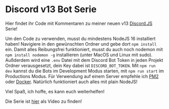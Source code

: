 # Discord v13 Bot Serie

Hier findet ihr Code mit Kommentaren zu meiner neuen v13 [Discord.JS](https://discord.js.org) Serie!

Um den Code zu verwenden, musst du mindestens NodeJS 16 installiert haben! Navigiere in den gewünschten Ordner und gebe dort `npm install` ein. Damit alles Reibungsfrei funktioniert, musst du auch noch nodemon mit `npm install nodemon -g` installieren (unter MacOS und Linux mit sudo). Außderdem wird eine `.env` Datei mit dem Discord Bot Token in jeden Projekt Ordner verausgesetzt, dein Key dabei ist `DISCORD_BOT_TOKEN`. Mit `npm run dev` kannst du die Bots im Development Modus starten, mit `npm run start` im Productions Modus. Für Verwendung auf einem Server empfehle ich [PM2](https://pm2.keymetrics.io) oder [Docker](https://www.docker.com). Natürlich funktioniert auch alles mit plain NodeJS!

Viel Spaß, ich hoffe, es kann euch weiterhelfen!

Die Serie ist [hier](https://www.youtube.com/playlist?list=PLZDERUytIKbSxE2RwkW-YK14J9-3QUftk) als Video zu finden!
